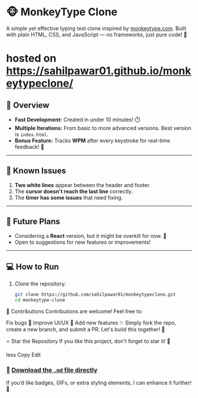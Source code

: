 # 🐵 MonkeyType Clone

A simple yet effective typing test clone inspired by [monkeytype.com](https://monkeytype.com). Built with plain HTML, CSS, and JavaScript — no frameworks, just pure code! 🚀
# hosted on https://sahilpawar01.github.io/monkeytypeclone/

## 📄 Overview
- **Fast Development:** Created in under 10 minutes! ⏱️
- **Multiple Iterations:** From basic to more advanced versions. Best version is `index.html`.
- **Bonus Feature:** Tracks **WPM** after every keystroke for real-time feedback! 🎯

---

## 🐛 Known Issues
1. **Two white lines** appear between the header and footer.
2. The **cursor doesn't reach the last line** correctly.
3. The **timer has some issues** that need fixing.

---

## 🧩 Future Plans
- Considering a **React** version, but it might be overkill for now. 🤔
- Open to suggestions for new features or improvements!

---

## 💻 How to Run
1. Clone the repository:
   ```bash
   git clone https://github.com/sahilpawar01/monkeytypeclone.git
   cd monkeytype-clone

🤝 Contributions
Contributions are welcome! Feel free to:

Fix bugs 🐞
Improve UI/UX 🎨
Add new features ✨
Simply fork the repo, create a new branch, and submit a PR. Let's build this together! 🚀

⭐ Star the Repository
If you like this project, don't forget to star it! 🌟

less
Copy
Edit

### 🔽 [Download the `.md` file directly](sandbox:/mnt/data/monkeytype-clone-readme.md)

If you’d like badges, GIFs, or extra styling elements, I can enhance it further! 🚀
